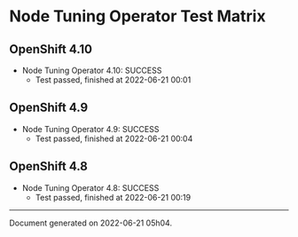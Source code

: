 
Node Tuning Operator Test Matrix
================================

OpenShift 4.10
--------------



* Node Tuning Operator 4.10: SUCCESS
  - Test passed, finished at 2022-06-21 00:01






OpenShift 4.9
-------------



* Node Tuning Operator 4.9: SUCCESS
  - Test passed, finished at 2022-06-21 00:04






OpenShift 4.8
-------------



* Node Tuning Operator 4.8: SUCCESS
  - Test passed, finished at 2022-06-21 00:19






---
Document generated on 2022-06-21 05h04.
